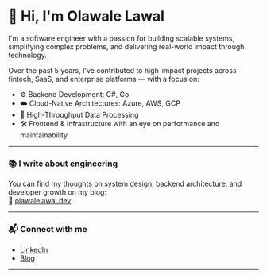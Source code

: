 # 👋 Hi, I'm Olawale Lawal

I'm a software engineer with a passion for building scalable systems, simplifying complex problems, and delivering real-world impact through technology.

Over the past 5 years, I've contributed to high-impact projects across fintech, SaaS, and enterprise platforms — with a focus on:

- ⚙️ Backend Development: C#, Go
- ☁️ Cloud-Native Architectures: Azure, AWS, GCP
- 🚀 High-Throughput Data Processing
- 🛠️ Frontend & Infrastructure with an eye on performance and maintainability

---

### 📚 I write about engineering  
You can find my thoughts on system design, backend architecture, and developer growth on my blog:  
🔗 [olawalelawal.dev](https://olawalelawal.dev)

---

### 📬 Connect with me

- [LinkedIn](https://www.linkedin.com/in/oluwavader)  
- [Blog](https://olawalelawal.dev)

---
